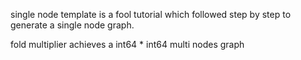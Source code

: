 single node template is a fool tutorial which followed step by step to generate a single node graph.

fold multiplier achieves a int64 * int64 multi nodes graph 
